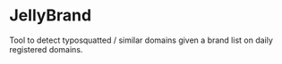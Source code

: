 # JellyBrand
Tool to detect typosquatted / similar domains given a brand list on daily registered domains.
